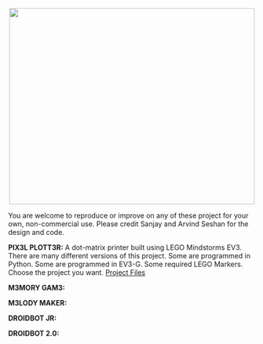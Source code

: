 <!--# Seshan Brothers' Projects
This site is devoted to projects by the Seshan Brothers. 
-->
<center><img height="400" width="500" src="HolidayPlott3r.JPG"></center>

You are welcome to reproduce or improve on any of these project for your own, non-commercial use.  Please credit Sanjay and Arvind Seshan for the design and code.

**PIX3L PLOTT3R:** A dot-matrix printer built using LEGO Mindstorms EV3. There are many different versions of this project. Some are programmed in Python. Some are programmed in EV3-G. Some required LEGO Markers. Choose the project you want.  <a href="https://github.com/seshanbrothers/projects/tree/master/PIX3LPLOTT3R"> Project Files </a>

**M3MORY GAM3:**

**M3LODY MAKER:**

**DROIDBOT JR:**

**DROIDBOT 2.0:**

